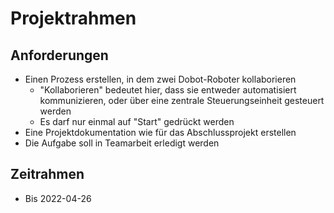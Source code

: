 # Projektrahmen
## Anforderungen
+ Einen Prozess erstellen, in dem zwei Dobot-Roboter kollaborieren
    + "Kollaborieren" bedeutet hier, dass sie entweder automatisiert kommunizieren, oder über eine zentrale Steuerungseinheit gesteuert werden
	+ Es darf nur einmal auf "Start" gedrückt werden
+ Eine Projektdokumentation wie für das Abschlussprojekt erstellen
+ Die Aufgabe soll in Teamarbeit erledigt werden

## Zeitrahmen
+ Bis 2022-04-26
